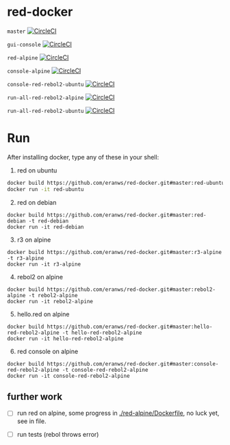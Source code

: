 # red-docker

`master` [![CircleCI](https://circleci.com/gh/eranws/red-docker.svg?style=svg)](https://circleci.com/gh/eranws/red-docker)

`gui-console` [![CircleCI](https://circleci.com/gh/eranws/red-docker/tree/gui-console.svg?style=svg)](https://circleci.com/gh/eranws/red-docker/tree/gui-console)

`red-alpine` [![CircleCI](https://circleci.com/gh/eranws/red-docker/tree/red-alpine.svg?style=svg)](https://circleci.com/gh/eranws/red-docker/tree/red-alpine)




`console-alpine` [![CircleCI](https://circleci.com/gh/eranws/red-docker/tree/console-alpine.svg?style=svg)](https://circleci.com/gh/eranws/red-docker/tree/console-alpine)


`console-red-rebol2-ubuntu` [![CircleCI](https://circleci.com/gh/eranws/red-docker/tree/console-red-rebol2-ubuntu.svg?style=svg)](https://circleci.com/gh/eranws/red-docker/tree/console-red-rebol2-ubuntu)

`run-all-red-rebol2-alpine` [![CircleCI](https://circleci.com/gh/eranws/red-docker/tree/run-all-red-rebol2-alpine.svg?style=svg)](https://circleci.com/gh/eranws/red-docker/tree/run-all-red-rebol2-alpine)

`run-all-red-rebol2-ubuntu` [![CircleCI](https://circleci.com/gh/eranws/red-docker/tree/run-all-red-rebol2-ubuntu.svg?style=svg)](https://circleci.com/gh/eranws/red-docker/tree/run-all-red-rebol2-ubuntu)








# Run 

After installing docker, type any of these in your shell:

1. red on ubuntu
```bash
docker build https://github.com/eranws/red-docker.git#master:red-ubuntu -t red-ubuntu
docker run -it red-ubuntu
```

2. red on debian
```
docker build https://github.com/eranws/red-docker.git#master:red-debian -t red-debian
docker run -it red-debian
```

3. r3 on alpine
```
docker build https://github.com/eranws/red-docker.git#master:r3-alpine -t r3-alpine
docker run -it r3-alpine
```

4. rebol2 on alpine
```
docker build https://github.com/eranws/red-docker.git#master:rebol2-alpine -t rebol2-alpine
docker run -it rebol2-alpine
```

5. hello.red on alpine
```
docker build https://github.com/eranws/red-docker.git#master:hello-red-rebol2-alpine -t hello-red-rebol2-alpine
docker run -it hello-red-rebol2-alpine
```

6. red console on alpine
```
docker build https://github.com/eranws/red-docker.git#master:console-red-rebol2-alpine -t console-red-rebol2-alpine
docker run -it console-red-rebol2-alpine
```


## further work

- [ ] run red on alpine, some progress in [./red-alpine/Dockerfile](./red-alpine/Dockerfile), no luck yet, see in file.
- [ ] run tests (rebol throws error)

